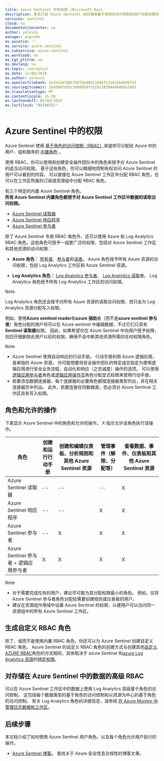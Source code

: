 ```yaml
---
title: Azure Sentinel 中的权限 |Microsoft Docs
description: 本文介绍 Azure Sentinel 如何使用基于角色的访问控制向用户分配权限并标识每个角色允许的操作。
services: sentinel
cloud: na
documentationcenter: na
author: yelevin
manager: angrobe
ms.assetid: ''
ms.service: azure-sentinel
ms.subservice: azure-sentinel
ms.workload: na
ms.tgt_pltfrm: na
ms.devlang: na
ms.topic: conceptual
ms.date: 12/09/2019
ms.author: yelevin
ms.openlocfilehash: 2e1b1a4786670974a40b22d44fc219c6be5d97a3
ms.sourcegitcommit: 3beb067d5dc3d8895971b1bc18304e004b8a19b3
ms.translationtype: MT
ms.contentlocale: zh-CN
ms.lasthandoff: 05/04/2020
ms.locfileid: "82744751"
---
```

# <a name="permissions-in-azure-sentinel"></a>Azure Sentinel 中的权限

Azure Sentinel 使用 [基于角色的访问控制（RBAC）](../role-based-access-control/role-assignments-portal.md)来提供可分配给 Azure 中的用户、组和服务的 [内置角色](../role-based-access-control/built-in-roles.md) 。

使用 RBAC，你可以使用和创建安全操作团队中的角色来授予对 Azure Sentinel 的适当访问权限。 基于这些角色，你可以精细地控制有权访问 Azure Sentinel 的用户可以看到的内容。 可以直接在 Azure Sentinel 工作区中分配 RBAC 角色，也可以在工作区所属的订阅或资源组中分配 RBAC 角色。

有三个特定的内置 Azure Sentinel 角色。  
**所有 Azure Sentinel 内置角色都授予对 Azure Sentinel 工作区中数据的读取访问权限。**
- [Azure Sentinel 读取器](../role-based-access-control/built-in-roles.md#azure-sentinel-reader)
- [Azure Sentinel 响应程序](../role-based-access-control/built-in-roles.md#azure-sentinel-responder)
- [Azure Sentinel 参与者](../role-based-access-control/built-in-roles.md#azure-sentinel-contributor)

除了 Azure Sentinel 专用 RBAC 角色外，还可以使用 Azure 和 Log Analytics RBAC 角色，这些角色可授予一组更广泛的权限，包括对 Azure Sentinel 工作区和其他资源的访问权限：

- **Azure 角色：** [所有者](../role-based-access-control/built-in-roles.md#owner)、[参与者](../role-based-access-control/built-in-roles.md#contributor)和[读者](../role-based-access-control/built-in-roles.md#reader)。 Azure 角色授予所有 Azure 资源的访问权限，包括 Log Analytics 工作区和 Azure Sentinel 资源。

-   **Log Analytics 角色：** [Log Analytics 参与者](../role-based-access-control/built-in-roles.md#log-analytics-contributor)、 [Log Analytics 读取](../role-based-access-control/built-in-roles.md#log-analytics-reader)者。 Log Analytics 角色授予所有 Log Analytics 工作区的访问权限。 

> [!NOTE]
> Log Analytics 角色还会授予对所有 Azure 资源的读取访问权限，但只会为 Log Analytics 资源分配写入权限。


例如，使用**Azure sentinel reader**和**azure 捐助**者（而不是**azure sentinel 参与者**）角色分配的用户将可以在 Azure sentinel 中编辑数据，不过它们只具有**Sentinel 读取器**权限。 因此，如果希望仅在 Azure Sentinel 中向用户授予权限，则应仔细删除此用户以前的权限，确保不会中断其他资源所需的任何权限角色。

> [!NOTE]
>- Azure Sentinel 使用自动响应的行动手册。 行动手册利用 Azure 逻辑应用，是单独的 Azure 资源。 你可能想要将安全操作团队的特定成员指定为使用逻辑应用进行安全业务流程、自动化和响应（之忠诚度）操作的选项。 可以使用[逻辑应用参与者](../role-based-access-control/built-in-roles.md#logic-app-contributor)角色或[逻辑应用操作员](../role-based-access-control/built-in-roles.md#logic-app-operator)角色分配显式权限来使用行动手册。
>- 若要添加数据连接器，每个连接器的必要角色都按连接器类型列出，并在相关连接器页中列出。 此外，若要连接任何数据源，您必须对 Azure Sentinel 工作区具有写入权限。



## <a name="roles-and-allowed-actions"></a>角色和允许的操作

下表显示 Azure Sentinel 中的角色和允许的操作。 X 指示允许该角色执行该操作。

| 角色 | 创建和运行行动手册| 创建和编辑仪表板、分析规则和其他 Azure Sentinel 资源 | 管理事件（解除、分配等） | 查看数据、事件、仪表板和其他 Azure Sentinel 资源 |
|--- |---|---|---|---|
| Azure Sentinel 读取器 | -- | -- | -- | X |
| Azure Sentinel 响应程序|--|--| X | X |
| Azure Sentinel 参与者 | -- | X | X | X |
| Azure Sentinel 参与者 + 逻辑应用参与者 | X | X | X | X |


> [!NOTE]
> - 对于需要完成任务的用户，建议尽可能为其分配权限最小的角色。 例如，仅将 Azure Sentinel 参与者角色分配给需要创建规则或仪表板的用户。
> - 建议在资源组作用域中设置 Azure Sentinel 的权限，以便用户可以访问同一资源组中的所有 Azure Sentinel 工作区。
>
## <a name="building-custom-rbac-roles"></a>生成自定义 RBAC 角色

除了、或而不是使用内置 RBAC 角色，你还可以为 Azure Sentinel 创建自定义 RBAC 角色。 Azure Sentinel 的自定义 RBAC 角色的创建方式与创建其他[自定义 AZURE RBAC](../role-based-access-control/custom-roles-rest.md#create-a-custom-role)角色的方式相同，具体取决于 azure Sentinel 和[azure Log Analytics 资源](../role-based-access-control/resource-provider-operations.md#microsoftoperationalinsights)的[特定权限](../role-based-access-control/resource-provider-operations.md#microsoftsecurityinsights)。

## <a name="advanced-rbac-on-the-data-you-store-in-azure-sentinel"></a>对存储在 Azure Sentinel 中的数据的高级 RBAC
  
可以在 Azure Sentinel 工作区中的数据上使用 Log Analytics 高级基于角色的访问控制。 这包括每个数据类型的基于角色的访问控制和以资源为中心的基于角色的访问控制。 有关 Log Analytics 角色的详细信息，请参阅 [在 Azure Monitor 中管理日志数据和工作区](../azure-monitor/platform/manage-access.md#manage-access-using-workspace-permissions)。

## <a name="next-steps"></a>后续步骤
本文档介绍了如何使用 Azure Sentinel 用户角色，以及每个角色允许用户执行的操作。

* [Azure Sentinel 博客](https://aka.ms/azuresentinelblog)。 查找关于 Azure 安全性及合规性的博客文章。
